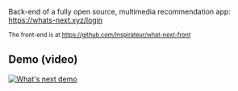 Back-end of a fully open source, multimedia recommendation app: https://whats-next.xyz/login

<sub>The front-end is at https://github.com/Inspirateur/what-next-front</sub>

## Demo (video)
[![What's next demo](https://img.youtube.com/vi/FVTh8i1zOMo/0.jpg)](https://www.youtube.com/watch?v=FVTh8i1zOMo)
